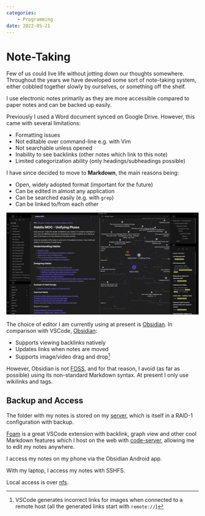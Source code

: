 ```yaml
---
categories:
    - Programming
date: 2022-05-21
---
```


# Note-Taking

Few of us could live life without jotting down our thoughts somewhere. Throughout the years we have developed some sort of note-taking system, either cobbled together slowly by ourselves, or something off the shelf.

I use electronic notes primarily as they are more accessible compared to paper notes and can be backed up easily.

Previously I used a Word document synced on Google Drive. However, this came with several limitations:

-   Formatting issues
-   Not editable over command-line e.g. with Vim
-   Not searchable unless opened
-   Inability to see backlinks (other notes which link to this note)
-   Limited categorization ability (only headings/subheadings possible)

I have since decided to move to **Markdown**, the main reasons being:

-   Open, widely adopted format (important for the future)
-   Can be edited in almost any application
-   Can be searched easily (e.g. with `grep`)
-   Can be linked to/from each other

![](../../static/images/2022-05-21/obsidian.jpg)

The choice of editor I am currently using at present is [Obsidian][obsidian]. In comparison with VSCode, [Obsidian][obsidian]:

-   Supports viewing backlinks natively
-   Updates links when notes are moved
-   Supports image/video drag and drop[^vscode-drag]

However, Obsidian is not [FOSS][foss], and for that reason, I avoid (as far as possible) using its non-standard Markdown syntax. At present I only use wikilinks and tags.

## Backup and Access

The folder with my notes is stored on my [server](2022-05-22-my-self-hosting-journey.md), which is itself in a RAID-1 configuration with backup.

[Foam][foam] is a great VSCode extension with backlink, graph view and other cool Markdown features which I host on the web with [code-server][code-server], allowing me to edit my notes anywhere.

I access my notes on my phone via the Obsidian Android app.

With my laptop, I access my notes with SSHFS.

Local access is over [nfs](2022-05-22-my-self-hosting-journey.md#storage-and-backup).

[foss]: https://en.wikipedia.org/wiki/Free_and_open-source_software
[code-server]: https://github.com/coder/code-server
[foam]: https://github.com/foambubble/foam
[obsidian]: https://obsidian.md/

[^vscode-drag]: VSCode generates incorrect links for images when connected to a remote host (all the generated links start with `remote://`)
